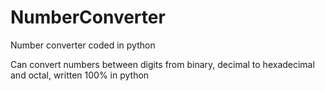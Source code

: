# NumberConverter
Number converter coded in python

Can convert numbers between digits from binary, decimal to hexadecimal and octal, written 100% in python
